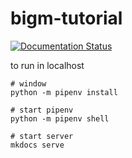# bigm-tutorial

[![Documentation Status](https://readthedocs.org/projects/bigm-huong-dan/badge/?version=latest)](https://help.bigm.vn/en/latest/?badge=latest)


to run in localhost

```
# window
python -m pipenv install

# start pipenv 
python -m pipenv shell

# start server
mkdocs serve
```
